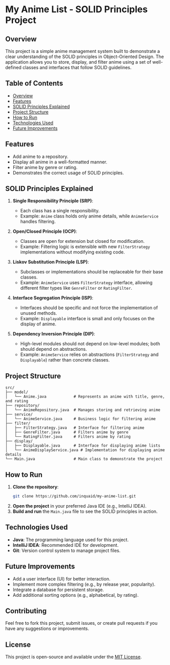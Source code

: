 # **My Anime List - SOLID Principles Project**

## **Overview**
This project is a simple anime management system built to demonstrate a clear understanding of the SOLID principles in Object-Oriented Design. The application allows you to store, display, and filter anime using a set of well-defined classes and interfaces that follow SOLID guidelines.

## **Table of Contents**
- [Overview](#overview)
- [Features](#features)
- [SOLID Principles Explained](#solid-principles-explained)
- [Project Structure](#project-structure)
- [How to Run](#how-to-run)
- [Technologies Used](#technologies-used)
- [Future Improvements](#future-improvements)

## **Features**
- Add anime to a repository.
- Display all anime in a well-formatted manner.
- Filter anime by genre or rating.
- Demonstrates the correct usage of SOLID principles.

## **SOLID Principles Explained**
1. **Single Responsibility Principle (SRP)**:
    - Each class has a single responsibility.
    - Example: `Anime` class holds only anime details, while `AnimeService` handles filtering.

2. **Open/Closed Principle (OCP)**:
    - Classes are open for extension but closed for modification.
    - Example: Filtering logic is extensible with new `FilterStrategy` implementations without modifying existing code.

3. **Liskov Substitution Principle (LSP)**:
    - Subclasses or implementations should be replaceable for their base classes.
    - Example: `AnimeService` uses `FilterStrategy` interface, allowing different filter types like `GenreFilter` or `RatingFilter`.

4. **Interface Segregation Principle (ISP)**:
    - Interfaces should be specific and not force the implementation of unused methods.
    - Example: `Displayable` interface is small and only focuses on the display of anime.

5. **Dependency Inversion Principle (DIP)**:
    - High-level modules should not depend on low-level modules; both should depend on abstractions.
    - Example: `AnimeService` relies on abstractions (`FilterStrategy` and `Displayable`) rather than concrete classes.

## **Project Structure**
```
src/
├── model/
│   └── Anime.java            # Represents an anime with title, genre, and rating
├── repository/
│   └── AnimeRepository.java  # Manages storing and retrieving anime
├── service/
│   └── AnimeService.java     # Business logic for filtering anime
├── filter/
│   ├── FilterStrategy.java   # Interface for filtering anime
│   ├── GenreFilter.java      # Filters anime by genre
│   └── RatingFilter.java     # Filters anime by rating
├── display/
│   ├── Displayable.java      # Interface for displaying anime lists
│   └── AnimeDisplayService.java # Implementation for displaying anime details
└── Main.java                 # Main class to demonstrate the project
```

## **How to Run**
1. **Clone the repository**:
   ```bash
   git clone https://github.com/inquaid/my-anime-list.git
   ```
2. **Open the project** in your preferred Java IDE (e.g., IntelliJ IDEA).
3. **Build and run** the `Main.java` file to see the SOLID principles in action.

## **Technologies Used**
- **Java**: The programming language used for this project.
- **IntelliJ IDEA**: Recommended IDE for development.
- **Git**: Version control system to manage project files.

## **Future Improvements**
- Add a user interface (UI) for better interaction.
- Implement more complex filtering (e.g., by release year, popularity).
- Integrate a database for persistent storage.
- Add additional sorting options (e.g., alphabetical, by rating).

## **Contributing**
Feel free to fork this project, submit issues, or create pull requests if you have any suggestions or improvements.

## **License**
This project is open-source and available under the [MIT License](LICENSE).

